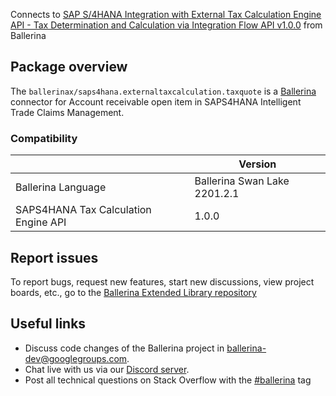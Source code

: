 Connects to [SAP S/4HANA Integration with External Tax Calculation Engine API - Tax Determination and Calculation via Integration Flow API v1.0.0](https://api.sap.com/api/taxquote/overview) from Ballerina

## Package overview
The `ballerinax/saps4hana.externaltaxcalculation.taxquote` is a [Ballerina](https://ballerina.io/) connector for Account receivable open item in SAPS4HANA Intelligent Trade Claims Management.

### Compatibility
|                                      | Version                      |
|--------------------------------------|------------------------------|
| Ballerina Language                   | Ballerina Swan Lake 2201.2.1 |
| SAPS4HANA Tax Calculation Engine API | 1.0.0                        |

## Report issues
To report bugs, request new features, start new discussions, view project boards, etc., go to the [Ballerina Extended Library repository](https://github.com/ballerina-platform/ballerina-extended-library)

## Useful links
- Discuss code changes of the Ballerina project in [ballerina-dev@googlegroups.com](mailto:ballerina-dev@googlegroups.com).
- Chat live with us via our [Discord server](https://discord.gg/ballerinalang).
- Post all technical questions on Stack Overflow with the [#ballerina](https://stackoverflow.com/questions/tagged/ballerina) tag
